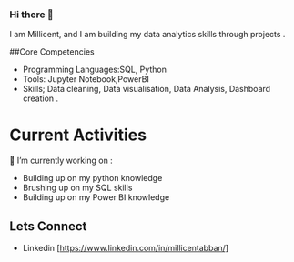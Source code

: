 ### Hi there 👋

I am Millicent, and I am building my data analytics skills through projects .

##Core Competencies
- Programming Languages:SQL, Python
- Tools: Jupyter Notebook,PowerBI
- Skills; Data cleaning, Data visualisation, Data Analysis, Dashboard creation .

# Current Activities
🔭 I’m currently working on :
- Building up on my python knowledge
- Brushing up on my SQL skills 
- Building up on my Power BI knowledge


## Lets Connect
- Linkedin [https://www.linkedin.com/in/millicentabban/]

<!--
**MillicentAbban/MillicentAbban** is a ✨ _special_ ✨ repository because its `README.md` (this file) appears on your GitHub profile.

Here are some ideas to get you started:

- 🔭 I’m currently working on ...
- 🌱 I’m currently learning ...
- 👯 I’m looking to collaborate on ...
- 🤔 I’m looking for help with ...
- 💬 Ask me about ...
- 📫 How to reach me: ...
- 😄 Pronouns: ...
- ⚡ Fun fact: ...
-->

